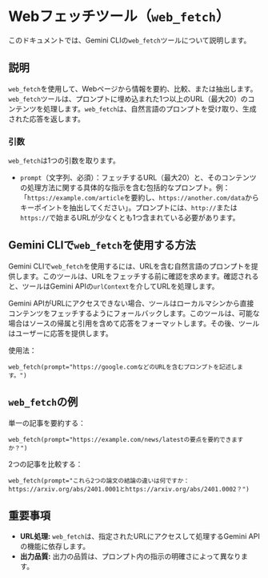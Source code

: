 # Webフェッチツール（`web_fetch`）

このドキュメントでは、Gemini CLIの`web_fetch`ツールについて説明します。

## 説明

`web_fetch`を使用して、Webページから情報を要約、比較、または抽出します。`web_fetch`ツールは、プロンプトに埋め込まれた1つ以上のURL（最大20）のコンテンツを処理します。`web_fetch`は、自然言語のプロンプトを受け取り、生成された応答を返します。

### 引数

`web_fetch`は1つの引数を取ります。

- `prompt`（文字列、必須）：フェッチするURL（最大20）と、そのコンテンツの処理方法に関する具体的な指示を含む包括的なプロンプト。例：「`https://example.com/article`を要約し、`https://another.com/data`からキーポイントを抽出してください」。プロンプトには、`http://`または`https://`で始まるURLが少なくとも1つ含まれている必要があります。

## Gemini CLIで`web_fetch`を使用する方法

Gemini CLIで`web_fetch`を使用するには、URLを含む自然言語のプロンプトを提供します。このツールは、URLをフェッチする前に確認を求めます。確認されると、ツールはGemini APIの`urlContext`を介してURLを処理します。

Gemini APIがURLにアクセスできない場合、ツールはローカルマシンから直接コンテンツをフェッチするようにフォールバックします。このツールは、可能な場合はソースの帰属と引用を含めて応答をフォーマットします。その後、ツールはユーザーに応答を提供します。

使用法：

```
web_fetch(prompt="https://google.comなどのURLを含むプロンプトを記述します。")
```

## `web_fetch`の例

単一の記事を要約する：

```
web_fetch(prompt="https://example.com/news/latestの要点を要約できますか？")
```

2つの記事を比較する：

```
web_fetch(prompt="これら2つの論文の結論の違いは何ですか：https://arxiv.org/abs/2401.0001とhttps://arxiv.org/abs/2401.0002？")
```

## 重要事項

- **URL処理:** `web_fetch`は、指定されたURLにアクセスして処理するGemini APIの機能に依存します。
- **出力品質:** 出力の品質は、プロンプト内の指示の明確さによって異なります。 